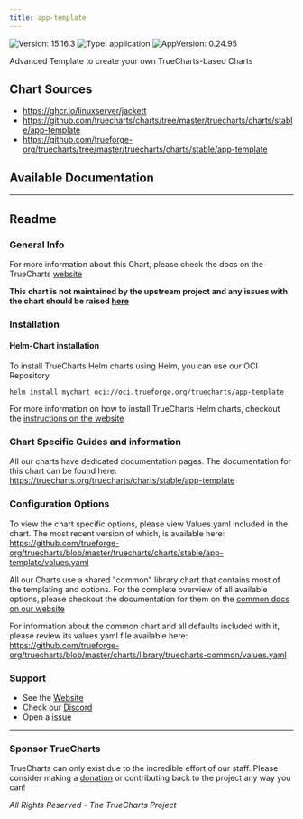 ```yaml
---
title: app-template
---
```


![Version: 15.16.3](https://img.shields.io/badge/Version-15.16.3-informational?style=flat-square) ![Type: application](https://img.shields.io/badge/Type-application-informational?style=flat-square) ![AppVersion: 0.24.95](https://img.shields.io/badge/AppVersion-0.24.95-informational?style=flat-square)

Advanced Template to create your own TrueCharts-based Charts

## Chart Sources

- https://ghcr.io/linuxserver/jackett
- https://github.com/truecharts/charts/tree/master/truecharts/charts/stable/app-template
- https://github.com/trueforge-org/truecharts/tree/master/truecharts/charts/stable/app-template

## Available Documentation



---

## Readme


### General Info

For more information about this Chart, please check the docs on the TrueCharts [website](https://truecharts.org/truecharts/charts/stable/app-template)

**This chart is not maintained by the upstream project and any issues with the chart should be raised [here](https://github.com/trueforge-org/truecharts/issues/new/choose)**

### Installation

#### Helm-Chart installation

To install TrueCharts Helm charts using Helm, you can use our OCI Repository.

`helm install mychart oci://oci.trueforge.org/truecharts/app-template`

For more information on how to install TrueCharts Helm charts, checkout the [instructions on the website](https://truecharts.org/truecharts/guides/)

### Chart Specific Guides and information

All our charts have dedicated documentation pages.
The documentation for this chart can be found here:
https://truecharts.org/truecharts/charts/stable/app-template

### Configuration Options

To view the chart specific options, please view Values.yaml included in the chart.
The most recent version of which, is available here: https://github.com/trueforge-org/truecharts/blob/master/truecharts/charts/stable/app-template/values.yaml

All our Charts use a shared "common" library chart that contains most of the templating and options.
For the complete overview of all available options, please checkout the documentation for them on the [common docs on our website](https://truecharts.org/truecharts-common/)

For information about the common chart and all defaults included with it, please review its values.yaml file available here: https://github.com/trueforge-org/truecharts/blob/master/charts/library/truecharts-common/values.yaml

### Support

- See the [Website](https://truecharts.org)
- Check our [Discord](https://discord.gg/tVsPTHWTtr)
- Open a [issue](https://github.com/trueforge-org/truecharts/issues/new/choose)

---

### Sponsor TrueCharts

TrueCharts can only exist due to the incredible effort of our staff.
Please consider making a [donation](https://truecharts.org/general/sponsor/) or contributing back to the project any way you can!

_All Rights Reserved - The TrueCharts Project_
